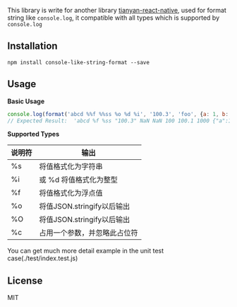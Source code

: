 This library is write for another library [tianyan-react-native](https://github.com/UnPourTous/tianyan-react-native), used for format string like `console.log`, it compatible with all types which is supported by `console.log`

## Installation

``` shell 
npm install console-like-string-format --save 
```

## Usage 

**Basic Usage**

``` js 
console.log(format('abcd %%f %%ss %o %d %i', '100.3', 'foo', {a: 1, b: '1'}, 100, 100.10, 1000, {a: 1})))
// Expected Result:  'abcd %f %ss "100.3" NaN NaN 100 100.1 1000 {"a":1}'
```


**Supported Types**

说明符 | 输出
--- | --- 
%s | 将值格式化为字符串
%i | 或 %d	将值格式化为整型
%f | 将值格式化为浮点值
%o | 将值JSON.stringify以后输出
%O | 将值JSON.stringify以后输出
%c | 占用一个参数，并忽略此占位符


You can get much more detail example in the unit test case(./test/index.test.js)

## License
MIT
